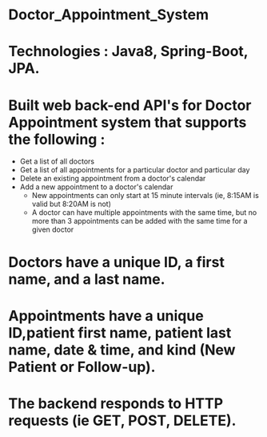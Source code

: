 # Doctor_Appointment_System 

# Technologies : Java8, Spring-Boot, JPA.

# Built web back-end API's for Doctor Appointment system that supports the following : 
* Get a list of all doctors
* Get a list of all appointments for a particular doctor and particular day
* Delete an existing appointment from a doctor's calendar
* Add a new appointment to a doctor's calendar
    * New appointments can only start at 15 minute intervals (ie, 8:15AM is valid but 8:20AM is not)
    * A doctor can have multiple appointments with the same time, but no more than 3 appointments
      can be added with the same time for a given doctor
      
# Doctors have a unique ID, a first name, and a last name. 

# Appointments have a unique ID,patient first name, patient last name, date & time, and kind (New Patient or Follow-up). 

# The backend responds to HTTP requests (ie GET, POST, DELETE).
